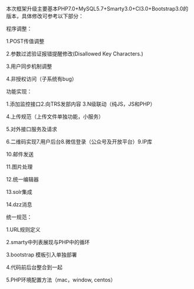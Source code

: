 本次框架升级主要基本PHP7.0+MySQL5.7+Smarty3.0+CI3.0+Bootstrap3.0的版本，具体修改可参考以下部分：


程序调整：


1.POST传值调整

2.参数过滤验证报错提醒修改(Disallowed Key Characters.)

3.用户同步机制调整

4.非授权访问（子系统有bug）



功能实现：

1.添加监控接口2.向TRS发部内容 3.N级联动（纯JS，JS和PHP）

4.上传规范（上传文件单独功能，小服务）

5.对外接口服务及请求

6.二维码实现7.用户后台8.微信登录（公众号及开放平台）9.IP库

10.邮件发送

11.图片处理

12.统一编辑器

13.solr集成

14.dzz消息




统一规范：

1.URL规则定义

2.smarty中列表展现与PHP中的循环

3.bootstrap 模板引入单独部署

4.代码前后台整合到一起

5.PHP环境配置方法（mac，window, centos）
